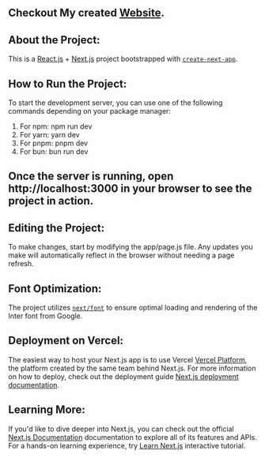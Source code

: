 ## Checkout My created [Website](https://react-js-next-js-project.vercel.app/).

## About the Project:
This is a [React.js](https://react.dev/) + [Next.js](https://nextjs.org/) project bootstrapped with [`create-next-app`](https://github.com/vercel/next.js/tree/canary/packages/create-next-app).

## How to Run the Project:
To start the development server, you can use one of the following commands depending on your package manager:
1. For npm: npm run dev
2. For yarn: yarn dev
3. For pnpm: pnpm dev
4. For bun: bun run dev

## Once the server is running, open http://localhost:3000 in your browser to see the project in action.

## Editing the Project:
To make changes, start by modifying the app/page.js file. 
Any updates you make will automatically reflect in the browser without needing a page refresh.

## Font Optimization:
The project utilizes [`next/font`](https://nextjs.org/docs/basic-features/font-optimization) to ensure optimal loading and rendering of the Inter font from Google.

## Deployment on Vercel:
The easiest way to host your Next.js app is to use Vercel [Vercel Platform](https://vercel.com/new?utm_medium=default-template&filter=next.js&utm_source=create-next-app&utm_campaign=create-next-app-readme), the platform created by the same team behind Next.js. 
For more information on how to deploy, check out the deployment guide [Next.js deployment documentation](https://nextjs.org/docs/deployment).

## Learning More:
If you'd like to dive deeper into Next.js, you can check out the official [Next.js Documentation](https://nextjs.org/docs) documentation to explore all of its features and APIs.
For a hands-on learning experience, try [Learn Next.js](https://nextjs.org/learn) interactive tutorial.
